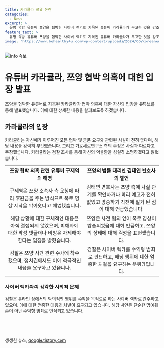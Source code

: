 ```yaml
---
title: 카라큘라 쯔양 논란
categories:
  - News
excerpt: >
  유명 먹방 유튜버 쯔양을 협박한 사이버 렉카로 지목된 유튜버 카라큘라가 무고한 것을 강조하며 피해를 호소하고 있다. 카라큘라는 협박과 돈 요구를 부인하고, 가로세로연구소의 조작에 대한 주장을 제기했다. 이에 따라 검찰은 수사에 착수하고, 정치권과 관련 당국은 사이버 폭행 문제에 적극적으로 대처할 것을 촉구하고 있다. 쯔양의 변호사는 유포된 정보에 관해 사실 확인을 할 기회를 주지 않았다고 주장했으며, 과거 사건을 공개한 이유와 쯔양의 상태에 대해서도 언급했다. 이에 따라 사이버 렉카 문제가 논란이 된 상황에서 일각에서는 영리 목적의 명예훼손으로 인한 법적 처벌을 촉구하는 목소리가 나오고 있다.
feature_text: >
  유명 먹방 유튜버 쯔양을 협박한 사이버 렉카로 지목된 유튜버 카라큘라가 무고한 것을 강조하며 피해를 호소하고 있다. 카라큘라는 협박과 돈 요구를 부인하고, 가로세로연구소의 조작에 대한 주장을 제기했다. 이에 따라 검찰은 수사에 착수하고, 정치권과 관련 당국은 사이버 폭행 문제에 적극적으로 대처할 것을 촉구하고 있다. 쯔양의 변호사는 유포된 정보에 관해 사실 확인을 할 기회를 주지 않았다고 주장했으며, 과거 사건을 공개한 이유와 쯔양의 상태에 대해서도 언급했다. 이에 따라 사이버 렉카 문제가 논란이 된 상황에서 일각에서는 영리 목적의 명예훼손으로 인한 법적 처벌을 촉구하는 목소리가 나오고 있다.
image: 'https://www.behealthy4u.com/wp-content/uploads/2024/06/koreanews.jpg'
---
```


<p><img src="https://www.behealthy4u.com/wp-content/uploads/2024/06/koreanews.jpg" alt="info 속보" /></p>

<h1><strong>유튜버 카라큘라, 쯔양 협박 의혹에 대한 입장 발표</strong></h1>

<p data-ke-size="size16">쯔양을 협박한 유튜버로 지목된 카라큘라가 협박 의혹에 대한 자신의 입장을 유튜브를 통해 발표했습니다. 이에 대한 상세한 내용을 살펴보도록 하겠습니다.</p>

<h2 data-ke-size="size26">카라큘라의 입장</h2>

<p data-ke-size="size16">카라큘라는 자신에게 이루어진 모든 협박 및 금품 요구와 관련된 사실이 전혀 없다며, 해당 내용을 강력히 부인했습니다. 그리고 가로세로연구소 측의 주장은 사실과 다르다고 주장했습니다. 카라큘라는 검찰 조사를 통해 자신의 억울함을 성실히 소명하겠다고 밝혔습니다.</p>

<table>
    <tbody>
        <tr>
            <td style="text-align: center; height: 17px;"><b>쯔양 협박 의혹 관련 유튜버 구제역의 해명</b></td>
        <td style="text-align: center; height: 17px;"><b>쯔양의 법률 대리인 김태연 변호사의 발언</b></td>
    </tr>
    <tr>
        <td style="text-align: center;">구제역은 쯔양 소속사 측 요청에 따라 후원금을 주는 방식으로 폭로 영상 제작을 막아왔다고 해명했습니다.</td>
        <td style="text-align: center;">김태연 변호사는 쯔양 측에 사실 관계를 확인하거나 미리 예고가 전혀 없었고 방송하기 직전에 알게 된 점에 대해 언급했습니다.</td>
    </tr>
    <tr>
        <td style="text-align: center;">해당 상황에 대한 구체적인 대응은 아직 결정되지 않았으며, 피해자에 대한 악성 댓글이나 비방은 자제해야 한다는 입장을 밝혔습니다.</td>
        <td style="text-align: center;">쯔양은 사전 협의 없이 폭로 영상이 방송되었음에 대해 언급하고, 쯔양의 상태에 대해 걱정을 표현했습니다.</td>
    </tr>
    <tr>
        <td style="text-align: center;">검찰은 쯔양 사건 관련 수사에 착수했으며, 정치권에서도 이에 적극적인 대응을 요구하고 있습니다.</td>
        <td style="text-align: center;">검찰은 사이버 렉카를 수익형 범죄로 판단하고, 해당 행위에 대한 엄중한 처벌을 요구하는 분위기입니다.</td>
    </tr>
    </tbody>
</table>

<h3 data-ke-size="size20">사이버 렉카와의 심각한 사회적 문제</h3>

<p data-ke-size="size16">검찰은 온라인 상에서의 악의적인 행위를 수익을 목적으로 하는 사이버 렉카로 간주하고 있으며, 이에 대한 엄중한 대응과 처벌이 요구되고 있습니다. 해당 사안은 단순한 명예훼손이 아닌 수익형 범죄로 인식되고 있습니다.</p>

<p data-ke-size="size16">&nbsp;</p>

<p data-ke-size="size16">&nbsp;</p>
생생한 뉴스, <a href="https://qoogle.tistory.com" rel="dofollow">qoogle.tistory.com</a>



